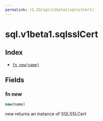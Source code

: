 ```yaml
---
permalink: /1.33/sql/v1beta1/sqlsslCert/
---
```


# sql.v1beta1.sqlsslCert



## Index

* [`fn new(name)`](#fn-new)

## Fields

### fn new

```ts
new(name)
```

new returns an instance of SQLSSLCert